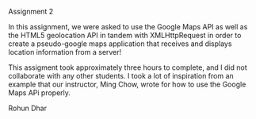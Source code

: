 Assignment 2


In this assignment, we were asked to use the Google Maps API as well as the HTML5 geolocation API in tandem with XMLHttpRequest in order to create a pseudo-google maps application that receives and displays location information from a server!

This assigment took approximately three hours to complete, and I did not collaborate with any other students. I took a lot of inspiration from an example that our instructor, Ming Chow, wrote for how to use the Google Maps APi properly. 


Rohun Dhar 